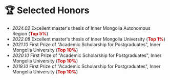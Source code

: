 # 🏆 Selected Honors
- *2024.02* Excellent master's thesis of Inner Mongolia Autonomous Region (**<font color="#C00000">Top 5%</font>**)
- *2022.08* Excellent master's thesis of Inner Mongolia University (**<font color="#C00000">Top 1%</font>**)
- *2021.10* First Prize of "Academic Scholarship for Postgraduates", Inner Mongolia University (**<font color="#C00000">Top 10%</font>**)
- *2020.10* First Prize of "Academic Scholarship for Postgraduates", Inner Mongolia University (**<font color="#C00000">Top 10%</font>**)
- *2019.10* First Prize of "Academic Scholarship for Postgraduates", Inner Mongolia University (**<font color="#C00000">Top 10%</font>**)
